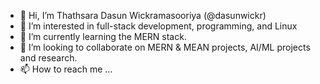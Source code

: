 - 👋 Hi, I’m Thathsara Dasun Wickramasooriya (@dasunwickr)
- 👀 I’m interested in full-stack development, programming, and Linux
- 🌱 I’m currently learning the MERN stack.
- 💞️ I’m looking to collaborate on MERN & MEAN projects, AI/ML projects and research.
- 📫 How to reach me ...

<!---
dasunwickr/dasunwickr is a ✨ special ✨ repository because its `README.md` (this file) appears on your GitHub profile.
You can click the Preview link to take a look at your changes.
--->
